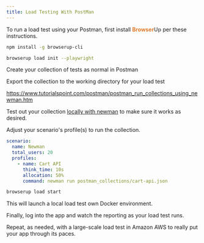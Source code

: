 ```yaml
---
title: Load Testing With PostMan
---
```

To run a load test using your Postman, first install <span style="font-weight: bold; color: #de792b;">Browser</span><span style="font-weight: bold; color: #6e6e6e;">Up</span> per these instructions.

```bash
npm install -g browserup-cli
```

```bash
browserup load init --playwright
```

Create your collection of tests as normal in Postman

Export the collection to the working directory for your load test

https://www.tutorialspoint.com/postman/postman_run_collections_using_newman.htm

Test out your collection [locally with newman](https://www.tutorialspoint.com/postman/postman_run_collections_using_newman.htm) to make sure it works as desired.

Adjust your scenario's profile(s) to run the collection.

```yaml
scenario:
  name: Newman
  total_users: 20
  profiles:
    - name: Cart API
      think_time: 10s
      allocation: 50%
      command: newman run postman_collections/cart-api.json
```

```bash
browserup load start
```

This will launch a local load test own Docker environment.

Finally, log into the app and watch the reporting as your load test runs.

Repeat, as needed, with a large-scale load test in Amazon AWS to really put your app through its paces.
